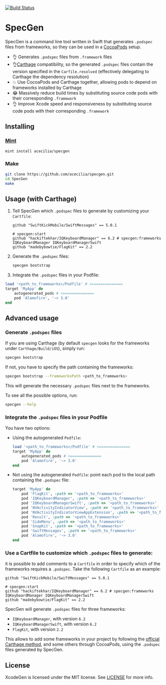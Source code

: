 [![Build Status](https://dev.azure.com/acecilia/CocoaPodsEndgame/_apis/build/status/acecilia.CocoaPodsEndgame?branchName=master)](https://dev.azure.com/acecilia/CocoaPodsEndgame/_build/latest?definitionId=1&branchName=master)

# SpecGen

SpecGen is a command line tool written in Swift that generates `.podspec` files from frameworks, so they can be used in a [CocoaPods](https://github.com/CocoaPods/CocoaPods) setup.

* 👌 Generates `.podspec` files from `.framework` files
* 👌[Carthage](https://github.com/Carthage/Carthage) compatibility, so the generated `.podspec` files contain the version specified in the `Carfile.resolved` (effectively delegating to Carthage the dependency resolution)
* 💥 Use CocoaPods and Carthage together, allowing pods to depend on frameworks installed by Carthage
* 😂 Massively reduce build times by substituting source code pods with their corresponding `.framework`
* 👌 Improve Xcode speed and responsiveness by substituting source code pods with their corresponding `.framework`

## Installing

### [Mint](https://github.com/yonaskolb/mint)

```sh
mint install acecilia/specgen
```

### Make

```sh
git clone https://github.com/acecilia/specgen.git
cd SpecGen
make
```

## Usage (with Carthage)

1. Tell SpecGen which `.podspec` files to generate by customizing your `Cartfile`:
	
	```text
	github "SwiftKickMobile/SwiftMessages" == 5.0.1
	
	# specgen:start
	github "hackiftekhar/IQKeyboardManager" == 6.2 # specgen:frameworks IQKeyboardManager IQKeyboardManagerSwift
	github "madebybowtie/FlagKit" == 2.2
	```

2. Generate the `.podspec` files:

	```sh
	specgen bootstrap
	```

3. Integrate the `.podspec` files in your Podfile:

  ```ruby
  load '<path_to_frameworks>/Podfile' # <==============
  target 'MyApp' do
      autogenerated_pods # <==============
      pod 'Alamofire', '~> 3.0'
  end
  ```

## Advanced usage

### Generate `.podspec` files

If you are using Carthage (by default `specgen` looks for the frameworks under `Carthage/Build/iOS`), simply run:

```sh
specgen bootstrap
```

If not, you have to specify the path containing the frameworks:

```sh
specgen bootstrap --frameworksPath <path_to_frameworks>
```

This will generate the necessary `.podspec` files next to the frameworks.

To see all the possible options, run:

```sh
specgen --help
```

### Integrate the `.podspec` files in your Podfile

You have two options:

* Using the autogenerated `Podfile`:

  ```ruby
  load '<path_to_frameworks>/Podfile' # <==============
  target 'MyApp' do
      autogenerated_pods # <==============
      pod 'Alamofire', '~> 3.0'
  end
  ```

* Not using the autogenerated `Podfile`: point each pod to the local path containing the `.podspec` file:

  ```ruby
  target 'MyApp' do
      pod 'FlagKit', :path => '<path_to_frameworks>'
      pod 'IQKeyboardManager', :path => '<path_to_frameworks>'
      pod 'IQKeyboardManagerSwift', :path => '<path_to_frameworks>'
      pod 'NVActivityIndicatorView', :path => '<path_to_frameworks>'
      pod 'NVActivityIndicatorViewAppExtension', :path => '<path_to_frameworks>'
      pod 'Result', :path => '<path_to_frameworks>'
      pod 'SideMenu', :path => '<path_to_frameworks>'
      pod 'SnapKit', :path => '<path_to_frameworks>'
      pod 'SwiftMessages', :path => '<path_to_frameworks>'
      pod 'Alamofire', '~> 3.0'
  end
  ```

### Use a Cartfile to customize which `.podspec` files to generate:

it is possible to add comments to a `Cartfile` in order to specify which of the frameworks requires a `.podspec`. Take the following `Cartfile` as an example:

```text
github "SwiftKickMobile/SwiftMessages" == 5.0.1

# specgen:start
github "hackiftekhar/IQKeyboardManager" == 6.2 # specgen:frameworks IQKeyboardManager IQKeyboardManagerSwift
github "madebybowtie/FlagKit" == 2.2
```

SpecGen will generate `.podspec` files for three frameworks:

* `IQKeyboardManager`, with version `6.2`
* `IQKeyboardManagerSwift`, with version `6.2`
* `FlagKit`, with version `2.2`

This allows to add some frameworks in your project by following the [official Carthage method](https://github.com/Carthage/Carthage#adding-frameworks-to-an-application), and some others through CocoaPods, using the `.podspec` files generated by SpecGen.

## License

XcodeGen is licensed under the MIT license. See [LICENSE](LICENSE) for more info.